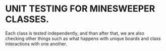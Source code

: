 # UNIT TESTING FOR MINESWEEPER CLASSES.

Each class is tested independently, and than after that, we are also checking other things such as
what happens with unique boards and class interactions with one another.